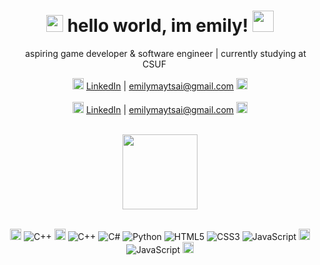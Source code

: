 <div align="center">
 
 # <img src="https://github.com/user-attachments/assets/2b86e697-a3c6-4460-88d1-86d4a4711225" height="27"> hello world, im emily! <img src="https://github.com/user-attachments/assets/105bc143-5ed6-48eb-bdb2-65b18bc4b4ff" height="34">
 
 <img src="https://github.com/user-attachments/assets/03f72895-1c9c-4ae3-9cdc-a96b82657443" height="14"> aspiring game developer & software engineer | currently studying at CSUF <img src="https://github.com/user-attachments/assets/03f72895-1c9c-4ae3-9cdc-a96b82657443" height="14">
 
 <img src="https://github.com/user-attachments/assets/a5e0a632-ba79-4cd5-adb8-f40fd5297ae9" height="18"> [LinkedIn](https://www.linkedin.com/in/emi-tsai/) | emilymaytsai@gmail.com <img src="https://github.com/user-attachments/assets/a5e0a632-ba79-4cd5-adb8-f40fd5297ae9" height="18"><br><br>
 <img src="https://github.com/user-attachments/assets/21fee737-78e8-44bc-a7ec-f200fc332188" height="18"> [LinkedIn](https://www.linkedin.com/in/emi-tsai/) | emilymaytsai@gmail.com <img src="https://github.com/user-attachments/assets/21fee737-78e8-44bc-a7ec-f200fc332188" height="18"><br><br>
 
 <img src="https://streak-stats.demolab.com/?user=emilyytsai&theme=ayu-mirage" height="120"/><br><br>
 
 <img src="https://github.com/user-attachments/assets/21fee737-78e8-44bc-a7ec-f200fc332188" height="18"> ![C++](https://img.shields.io/badge/-C++-00599C?style=for-the-badge&logo=c%2B%2B&logoColor=white)
 <img src="https://github.com/user-attachments/assets/a5e0a632-ba79-4cd5-adb8-f40fd5297ae9" height="18"> ![C++](https://img.shields.io/badge/-C++-00599C?style=for-the-badge&logo=c%2B%2B&logoColor=white)
 ![C#](https://img.shields.io/badge/-C%23-239120?style=for-the-badge&logo=c-sharp&logoColor=white)
 ![Python](https://img.shields.io/badge/-Python-3776AB?style=for-the-badge&logo=python&logoColor=white)
 ![HTML5](https://img.shields.io/badge/-HTML5-E34F26?style=for-the-badge&logo=html5&logoColor=white)
 ![CSS3](https://img.shields.io/badge/-CSS3-1572B6?style=for-the-badge&logo=css3&logoColor=white)
 ![JavaScript](https://img.shields.io/badge/-JavaScript-F7DF1E?style=for-the-badge&logo=javascript&logoColor=black) <img src="https://github.com/user-attachments/assets/21fee737-78e8-44bc-a7ec-f200fc332188" height="18">
 ![JavaScript](https://img.shields.io/badge/-JavaScript-F7DF1E?style=for-the-badge&logo=javascript&logoColor=black) <img src="https://github.com/user-attachments/assets/a5e0a632-ba79-4cd5-adb8-f40fd5297ae9" height="18">
 
 </div>

<!--
**emilyytsai/emilyytsai** is a ✨ _special_ ✨ repository because its `README.md` (this file) appears on your GitHub profile.

Here are some ideas to get you started:

- 🔭 I’m currently working on ...
- 🌱 I’m currently learning ...
- 👯 I’m looking to collaborate on ...
- 🤔 I’m looking for help with ...
- 💬 Ask me about ...
- 📫 How to reach me: ...
- 😄 Pronouns: ...
- ⚡ Fun fact: ...
-->
